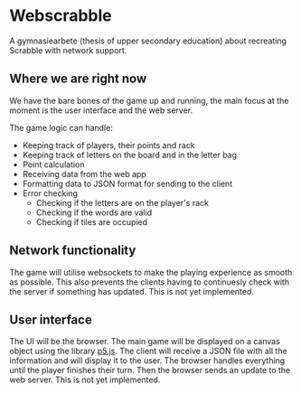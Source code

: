 # Webscrabble
A gymnasiearbete (thesis of upper secondary education) about recreating Scrabble with network support.

## Where we are right now
We have the bare bones of the game up and running, the main focus at the moment is the user interface and the web server.

The game logic can handle:
* Keeping track of players, their points and rack
* Keeping track of letters on the board and in the letter bag
* Point calculation
* Receiving data from the web app
* Formatting data to JSON format for sending to the client
* Error checking
    * Checking if the letters are on the player's rack
    * Checking if the words are valid
    * Checking if tiles are occupied


## Network functionality
The game will utilise websockets to make the playing experience as smooth as possible. This also prevents the clients having to continuesly check with the server if something has updated. This is not yet implemented.

## User interface
The UI will be the browser. The main game will be displayed on a canvas object using the library [p5.js](https://p5js.org/). The client will receive a JSON file with all the information and will display it to the user. The browser handles everything until the player finishes their turn. Then the browser sends an update to the web server. This is not yet implemented.